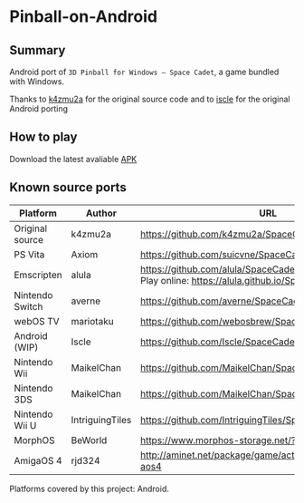 <!-- markdownlint-disable-file MD033 -->

# Pinball-on-Android

## Summary

Android port of `3D Pinball for Windows – Space Cadet`, a game bundled with Windows.

Thanks to [k4zmu2a](https://github.com/k4zmu2a) for the original source code and to [iscle](https://github.com/Iscle) for the original Android porting

## How to play

Download the latest avaliable [APK](https://github.com/fexed/Pinball-on-Android/releases)

## Known source ports


| Platform           | Author          | URL                                                                                                        |
| ------------------ | --------------- | ---------------------------------------------------------------------------------------------------------- |
| Original source    | k4zmu2a         |<https://github.com/k4zmu2a/SpaceCadetPinball>                                                              |
| PS Vita            | Axiom           | <https://github.com/suicvne/SpaceCadetPinball_Vita>                                                        |
| Emscripten         | alula           | <https://github.com/alula/SpaceCadetPinball> <br> Play online: <https://alula.github.io/SpaceCadetPinball> |
| Nintendo Switch    | averne          | <https://github.com/averne/SpaceCadetPinball-NX>                                                           |
| webOS TV           | mariotaku       | <https://github.com/webosbrew/SpaceCadetPinball>                                                           |
| Android (WIP)      | Iscle           | https://github.com/Iscle/SpaceCadetPinball                                                                 |
| Nintendo Wii       | MaikelChan      | https://github.com/MaikelChan/SpaceCadetPinball                                                            |
| Nintendo 3DS       | MaikelChan      | https://github.com/MaikelChan/SpaceCadetPinball/tree/3ds                                                   |
| Nintendo Wii U     | IntriguingTiles | https://github.com/IntriguingTiles/SpaceCadetPinball-WiiU                                                  |
| MorphOS            | BeWorld         | https://www.morphos-storage.net/?id=1688897                                                                |
| AmigaOS 4          | rjd324          | http://aminet.net/package/game/actio/spacecadetpinball-aos4                                                |

Platforms covered by this project: Android.
